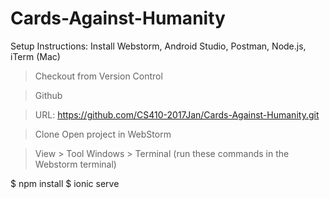 # Cards-Against-Humanity

Setup Instructions:
Install Webstorm, Android Studio, Postman, Node.js, iTerm (Mac)

> Checkout from Version Control

> Github

> URL: https://github.com/CS410-2017Jan/Cards-Against-Humanity.git

> Clone
> Open project in WebStorm

> View > Tool Windows > Terminal (run these commands in the Webstorm terminal)

$ npm install
$ ionic serve
